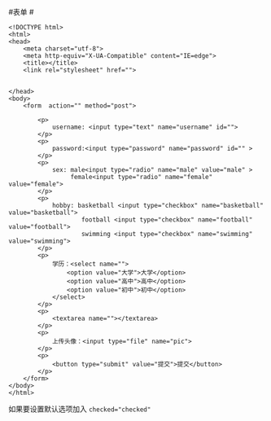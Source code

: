 #表单 #


    <!DOCTYPE html>
    <html>
    <head>
    	<meta charset="utf-8">
    	<meta http-equiv="X-UA-Compatible" content="IE=edge">
    	<title></title>
    	<link rel="stylesheet" href="">
    	
    	
    </head>
    <body>
    	<form  action="" method="post">
    		
    		<p>
    			username: <input type="text" name="username" id="">
    		</p>
    		<p> 
    			password:<input type="password" name="password" id="" >
    		</p>
    		<p>
    			sex: male<input type="radio" name="male" value="male" >
    				 female<input type="radio" name="female" value="female">
    		</p>
    		<p>
    			hobby: basketball <input type="checkbox" name="basketball" value="basketball">
    					football <input type="checkbox" name="football" value="football">
    					swimming <input type="checkbox" name="swimming" value="swimming">
    		</p>
    		<p>
    			学历：<select name="">
    				<option value="大学">大学</option>
    				<option value="高中">高中</option>
    				<option value="初中">初中</option>
    			</select>
    		</p>
    		<p>
    			<textarea name=""></textarea>
    		</p>
    		<p>
    			上传头像：<input type="file" name="pic">
    		</p>
    		<p>
    			<button type="submit" value="提交">提交</button>
    		</p>
    	</form>
    </body>
    </html>



如果要设置默认选项加入 `checked="checked"`